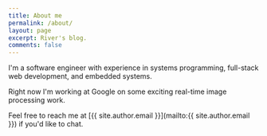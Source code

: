 ```yaml
---
title: About me
permalink: /about/
layout: page
excerpt: River's blog.
comments: false
---
```


I'm a software engineer with experience in systems programming, full-stack web development, and embedded systems.

Right now I'm working at Google on some exciting real-time image processing work.

Feel free to reach me at [{{ site.author.email }}](mailto:{{ site.author.email }}) if you'd like to chat.
